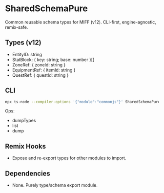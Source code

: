 # SharedSchemaPure

Common reusable schema types for MIFF (v12). CLI-first, engine-agnostic, remix-safe.

## Types (v12)
- EntityID: string
- StatBlock: { key: string; base: number }[]
- ZoneRef: { zoneId: string }
- EquipmentRef: { itemId: string }
- QuestRef: { questId: string }

## CLI
```bash
npx ts-node --compiler-options '{"module":"commonjs"}' SharedSchemaPure/cliHarness.ts dumpTypes
```

Ops:
- dumpTypes
- list
- dump

## Remix Hooks
- Expose and re-export types for other modules to import.

## Dependencies
- None. Purely type/schema export module.